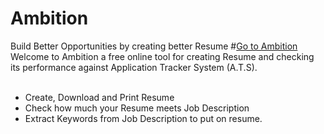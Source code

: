 # Ambition
Build Better Opportunities by creating better Resume
#[Go to Ambition](https://createambition.herokuapp.com/)
<br>
Welcome to Ambition a free online tool for creating Resume and checking its performance against Application Tracker System (A.T.S).<br><br>
* Create, Download and Print Resume
* Check how much your Resume meets Job Description
* Extract Keywords from Job Description to put on resume.
